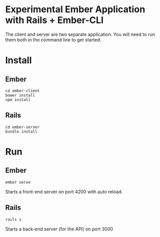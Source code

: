 # Experimental Ember Application with Rails + Ember-CLI

The client and server are two separate application. You will need to run them both in the command line to get started.

# Install

## Ember
```
cd ember-client
bower install
npm install
```

## Rails

```
cd ember-server
bundle install
```

# Run

## Ember

`ember serve`

Starts a front-end server on port 4200 with auto reload.

## Rails

`rails s`

Starts a back-end server (for the API) on port 3000